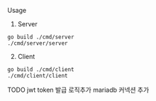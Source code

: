 Usage

1. Server
```
go build ./cmd/server
./cmd/server/server
```
2. Client
```
go build ./cmd/client
./cmd/client/client
```

TODO
jwt token 발급 로직추가
mariadb 커넥션 추가
